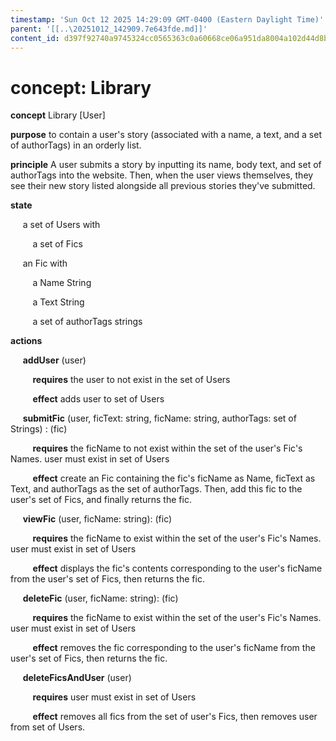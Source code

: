 ```yaml
---
timestamp: 'Sun Oct 12 2025 14:29:09 GMT-0400 (Eastern Daylight Time)'
parent: '[[..\20251012_142909.7e643fde.md]]'
content_id: d397f92740a9745324cc0565363c0a60668ce06a951da8004a102d44d8b1a50e
---
```


# concept: Library

**concept** Library \[User]

**purpose** to contain a user's story (associated with a name, a text, and a set of authorTags) in an orderly list.

**principle** A user submits a story by inputting its name, body text, and set of authorTags into the website. Then, when the user views themselves, they see their new story listed alongside all previous stories they've submitted.

**state**

     a set of Users with

         a set of Fics

     an Fic with

         a Name String

         a Text String

         a set of authorTags strings

**actions**

     **addUser** (user)

         **requires** the user to not exist in the set of Users

         **effect** adds user to set of Users

     **submitFic** (user, ficText: string, ficName: string, authorTags: set of Strings) : (fic)

         **requires** the ficName to not exist within the set of the user's Fic's Names. user must exist in set of Users

         **effect** create an Fic containing the fic's ficName as Name, ficText as Text, and authorTags as the set of authorTags. Then, add this fic to the user's set of Fics, and finally returns the fic.

     **viewFic** (user, ficName: string): (fic)

         **requires** the ficName to exist within the set of the user's Fic's Names. user must exist in set of Users

         **effect** displays the fic's contents corresponding to the user's ficName from the user's set of Fics, then returns the fic.

     **deleteFic** (user, ficName: string): (fic)

         **requires** the ficName to exist within the set of the user's Fic's Names. user must exist in set of Users

         **effect** removes the fic corresponding to the user's ficName from the user's set of Fics, then returns the fic.

     **deleteFicsAndUser** (user)

         **requires** user must exist in set of Users

         **effect** removes all fics from the set of user's Fics, then removes user from set of Users.
